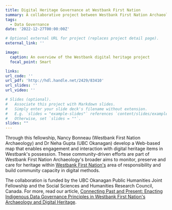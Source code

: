 ```yaml
---
title: Digital Heritage Governance at Westbank First Nation
summary: A collaborative project between Westbank First Nation Archaeology and UBC Okanagan that focuses on enacting Indigenous data governance principles such as OCAP® (ownership, control, access and possession) in digital heritage. The principles can help guide appropriate ways to share digital heritage within and beyond Westbank First Nation, while simultaneously supporting community caretaking of its digital heritage.
tags:
  - Data Governance
date: '2022-12-27T00:00:00Z'

# Optional external URL for project (replaces project detail page).
external_link: ''

image:
  caption: An overview of the Westbank digital heritage project
  focal_point: Smart

links: 
url_code: ''
url_pdf: 'http://hdl.handle.net/2429/83410'
url_slides: ''
url_video: ''

# Slides (optional).
#   Associate this project with Markdown slides.
#   Simply enter your slide deck's filename without extension.
#   E.g. `slides = "example-slides"` references `content/slides/example-slides.md`.
#   Otherwise, set `slides = ""`.
slides: ""
---
```


Through this fellowship, Nancy Bonneau (Westbank First Nation Archaeology) and Dr Neha Gupta (UBC Okanagan) develop a Web-based map that enables engagement and interaction with digital heritage items in Westbank's possession. These community-driven efforts are part of Westbank First Nation Archaeology's broader aims to monitor, preserve and care for heritage within [Westbank First Nation's](https://www.wfn.ca/) area of responsibility and build community capacity in digital methods.

The collaboration is funded by the UBC Okanagan Public Humanities Joint Fellowship and the Social Sciences and Humanities Research Council, Canada. For more, read our article, [Connecting Past and Present: Enacting Indigenous Data Governance Principles in Westbank First Nation's Archaeology and Digital Heritage](https://link.springer.com/10.1007/s11759-022-09466-x).
